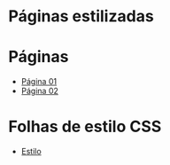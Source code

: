 # Páginas estilizadas 

# Páginas

- [Página 01](./html/page1.html)
- [Página 02](./html/page2.html)

# Folhas de estilo CSS

 - [Estilo](./css/style.css)
